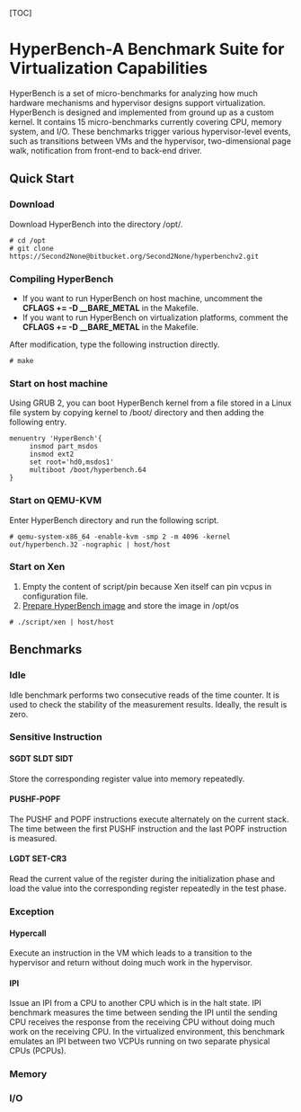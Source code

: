 [TOC]

# HyperBench-A Benchmark Suite for Virtualization Capabilities

HyperBench is a set of micro-benchmarks for analyzing how much hardware mechanisms and hypervisor designs support virtualization.
HyperBench is designed and implemented from ground up as a custom kernel.
It contains 15 micro-benchmarks currently covering CPU, memory system, and I/O.
These benchmarks trigger various hypervisor-level events, such as transitions between VMs and the hypervisor, two-dimensional page walk, notification from front-end to back-end driver.



## Quick Start

### Download
Download HyperBench into the directory /opt/.
```
# cd /opt
# git clone https://Second2None@bitbucket.org/Second2None/hyperbenchv2.git
```

### Compiling HyperBench
* If you want to run HyperBench on host machine, uncomment the **CFLAGS += -D __BARE_METAL** in the Makefile.
* If you want to run HyperBench on virtualization platforms, comment the **CFLAGS += -D __BARE_METAL** in the Makefile.

After modification, type the following instruction directly.
```
# make
```

### Start on host machine
Using GRUB 2, you can boot HyperBench kernel from a file stored in a Linux file system by copying kernel to /boot/ directory and then adding the following entry.
```
menuentry 'HyperBench'{
     insmod part_msdos
     insmod ext2
     set root='hd0,msdos1'
     multiboot /boot/hyperbench.64
}
```
### Start on QEMU-KVM
Enter HyperBench directory and run the following script.

```
# qemu-system-x86_64 -enable-kvm -smp 2 -m 4096 -kernel out/hyperbench.32 -nographic | host/host
```

### Start on Xen
1. Empty the content of script/pin because Xen itself can pin vcpus in configuration file.
2. [Prepare HyperBench image](https://bitbucket.org/Second2None/hyperbenchv2/wiki/IMAGE) and store the image in /opt/os
```
# ./script/xen | host/host
```

## Benchmarks

### Idle
Idle benchmark performs two consecutive reads of the time counter. It is used to check the stability of the measurement results. Ideally, the
result is zero.

### Sensitive Instruction

#### SGDT SLDT SIDT
Store the corresponding register value into memory repeatedly.
#### PUSHF-POPF
The PUSHF and POPF instructions execute alternately on the current stack. The time between the first PUSHF instruction and the last POPF instruction is measured.
#### LGDT SET-CR3
Read the current value of the register during the initialization phase and load the value into the corresponding register repeatedly in the test phase.

### Exception
#### Hypercall 
Execute an instruction in the VM which leads to a transition to the hypervisor and return without doing much work in the hypervisor.
#### IPI
Issue an IPI from a CPU to another CPU which is in the halt state. IPI benchmark measures the time between sending the IPI until the sending CPU receives the response from the receiving CPU without
doing much work on the receiving CPU. In the virtualized environment, this benchmark emulates an IPI between two VCPUs running on two separate physical CPUs (PCPUs).

### Memory

### I/O



